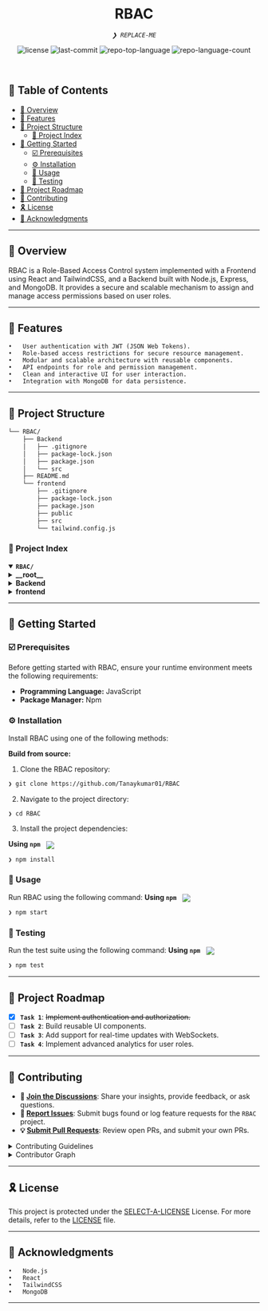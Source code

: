 <p align="center"><h1 align="center">RBAC</h1></p>
<p align="center">
	<em><code>❯ REPLACE-ME</code></em>
</p>
<p align="center">
	<img src="https://img.shields.io/github/license/Tanaykumar01/RBAC?style=default&logo=opensourceinitiative&logoColor=white&color=0080ff" alt="license">
	<img src="https://img.shields.io/github/last-commit/Tanaykumar01/RBAC?style=default&logo=git&logoColor=white&color=0080ff" alt="last-commit">
	<img src="https://img.shields.io/github/languages/top/Tanaykumar01/RBAC?style=default&color=0080ff" alt="repo-top-language">
	<img src="https://img.shields.io/github/languages/count/Tanaykumar01/RBAC?style=default&color=0080ff" alt="repo-language-count">
</p>
<p align="center"><!-- default option, no dependency badges. -->
</p>
<p align="center">
	<!-- default option, no dependency badges. -->
</p>
<br>

## 🔗 Table of Contents

- [📍 Overview](#-overview)
- [👾 Features](#-features)
- [📁 Project Structure](#-project-structure)
  - [📂 Project Index](#-project-index)
- [🚀 Getting Started](#-getting-started)
  - [☑️ Prerequisites](#-prerequisites)
  - [⚙️ Installation](#-installation)
  - [🤖 Usage](#🤖-usage)
  - [🧪 Testing](#🧪-testing)
- [📌 Project Roadmap](#-project-roadmap)
- [🔰 Contributing](#-contributing)
- [🎗 License](#-license)
- [🙌 Acknowledgments](#-acknowledgments)

---

## 📍 Overview

RBAC is a Role-Based Access Control system implemented with a Frontend using React and TailwindCSS, and a Backend built with Node.js, Express, and MongoDB. It provides a secure and scalable mechanism to assign and manage access permissions based on user roles.

---

## 👾 Features

	•	User authentication with JWT (JSON Web Tokens).
	•	Role-based access restrictions for secure resource management.
	•	Modular and scalable architecture with reusable components.
	•	API endpoints for role and permission management.
	•	Clean and interactive UI for user interaction.
	•	Integration with MongoDB for data persistence.

---

## 📁 Project Structure

```sh
└── RBAC/
    ├── Backend
    │   ├── .gitignore
    │   ├── package-lock.json
    │   ├── package.json
    │   └── src
    ├── README.md
    └── frontend
        ├── .gitignore
        ├── package-lock.json
        ├── package.json
        ├── public
        ├── src
        └── tailwind.config.js
```


### 📂 Project Index
<details open>
	<summary><b><code>RBAC/</code></b></summary>
	<details> <!-- __root__ Submodule -->
		<summary><b>__root__</b></summary>
		<blockquote>
			<table>
			</table>
		</blockquote>
	</details>
	<details> <!-- Backend Submodule -->
		<summary><b>Backend</b></summary>
		<blockquote>
			<table>
			<tr>
				<td><b><a href='https://github.com/Tanaykumar01/RBAC/blob/master/Backend/package-lock.json'>package-lock.json</a></b></td>
				<td><code>❯ REPLACE-ME</code></td>
			</tr>
			<tr>
				<td><b><a href='https://github.com/Tanaykumar01/RBAC/blob/master/Backend/package.json'>package.json</a></b></td>
				<td><code>❯ REPLACE-ME</code></td>
			</tr>
			</table>
			<details>
				<summary><b>src</b></summary>
				<blockquote>
					<table>
					<tr>
						<td><b><a href='https://github.com/Tanaykumar01/RBAC/blob/master/Backend/src/app.js'>app.js</a></b></td>
						<td><code>❯ REPLACE-ME</code></td>
					</tr>
					<tr>
						<td><b><a href='https://github.com/Tanaykumar01/RBAC/blob/master/Backend/src/index.js'>index.js</a></b></td>
						<td><code>❯ REPLACE-ME</code></td>
					</tr>
					</table>
					<details>
						<summary><b>middlewares</b></summary>
						<blockquote>
							<table>
							<tr>
								<td><b><a href='https://github.com/Tanaykumar01/RBAC/blob/master/Backend/src/middlewares/roles.middleware.js'>roles.middleware.js</a></b></td>
								<td><code>❯ REPLACE-ME</code></td>
							</tr>
							<tr>
								<td><b><a href='https://github.com/Tanaykumar01/RBAC/blob/master/Backend/src/middlewares/auth.middleware.js'>auth.middleware.js</a></b></td>
								<td><code>❯ REPLACE-ME</code></td>
							</tr>
							</table>
						</blockquote>
					</details>
					<details>
						<summary><b>controllers</b></summary>
						<blockquote>
							<table>
							<tr>
								<td><b><a href='https://github.com/Tanaykumar01/RBAC/blob/master/Backend/src/controllers/user.controller.js'>user.controller.js</a></b></td>
								<td><code>❯ REPLACE-ME</code></td>
							</tr>
							</table>
						</blockquote>
					</details>
					<details>
						<summary><b>models</b></summary>
						<blockquote>
							<table>
							<tr>
								<td><b><a href='https://github.com/Tanaykumar01/RBAC/blob/master/Backend/src/models/user.model.js'>user.model.js</a></b></td>
								<td><code>❯ REPLACE-ME</code></td>
							</tr>
							</table>
						</blockquote>
					</details>
					<details>
						<summary><b>routes</b></summary>
						<blockquote>
							<table>
							<tr>
								<td><b><a href='https://github.com/Tanaykumar01/RBAC/blob/master/Backend/src/routes/user.routes.js'>user.routes.js</a></b></td>
								<td><code>❯ REPLACE-ME</code></td>
							</tr>
							<tr>
								<td><b><a href='https://github.com/Tanaykumar01/RBAC/blob/master/Backend/src/routes/roles.routes.js'>roles.routes.js</a></b></td>
								<td><code>❯ REPLACE-ME</code></td>
							</tr>
							</table>
						</blockquote>
					</details>
					<details>
						<summary><b>utils</b></summary>
						<blockquote>
							<table>
							<tr>
								<td><b><a href='https://github.com/Tanaykumar01/RBAC/blob/master/Backend/src/utils/ApiError.js'>ApiError.js</a></b></td>
								<td><code>❯ REPLACE-ME</code></td>
							</tr>
							<tr>
								<td><b><a href='https://github.com/Tanaykumar01/RBAC/blob/master/Backend/src/utils/ApiResponse.js'>ApiResponse.js</a></b></td>
								<td><code>❯ REPLACE-ME</code></td>
							</tr>
							</table>
						</blockquote>
					</details>
					<details>
						<summary><b>db</b></summary>
						<blockquote>
							<table>
							<tr>
								<td><b><a href='https://github.com/Tanaykumar01/RBAC/blob/master/Backend/src/db/index.js'>index.js</a></b></td>
								<td><code>❯ REPLACE-ME</code></td>
							</tr>
							</table>
						</blockquote>
					</details>
				</blockquote>
			</details>
		</blockquote>
	</details>
	<details> <!-- frontend Submodule -->
		<summary><b>frontend</b></summary>
		<blockquote>
			<table>
			<tr>
				<td><b><a href='https://github.com/Tanaykumar01/RBAC/blob/master/frontend/package-lock.json'>package-lock.json</a></b></td>
				<td><code>❯ REPLACE-ME</code></td>
			</tr>
			<tr>
				<td><b><a href='https://github.com/Tanaykumar01/RBAC/blob/master/frontend/tailwind.config.js'>tailwind.config.js</a></b></td>
				<td><code>❯ REPLACE-ME</code></td>
			</tr>
			<tr>
				<td><b><a href='https://github.com/Tanaykumar01/RBAC/blob/master/frontend/package.json'>package.json</a></b></td>
				<td><code>❯ REPLACE-ME</code></td>
			</tr>
			</table>
			<details>
				<summary><b>src</b></summary>
				<blockquote>
					<table>
					<tr>
						<td><b><a href='https://github.com/Tanaykumar01/RBAC/blob/master/frontend/src/index.css'>index.css</a></b></td>
						<td><code>❯ REPLACE-ME</code></td>
					</tr>
					<tr>
						<td><b><a href='https://github.com/Tanaykumar01/RBAC/blob/master/frontend/src/App.css'>App.css</a></b></td>
						<td><code>❯ REPLACE-ME</code></td>
					</tr>
					<tr>
						<td><b><a href='https://github.com/Tanaykumar01/RBAC/blob/master/frontend/src/App.js'>App.js</a></b></td>
						<td><code>❯ REPLACE-ME</code></td>
					</tr>
					<tr>
						<td><b><a href='https://github.com/Tanaykumar01/RBAC/blob/master/frontend/src/index.js'>index.js</a></b></td>
						<td><code>❯ REPLACE-ME</code></td>
					</tr>
					</table>
					<details>
						<summary><b>components</b></summary>
						<blockquote>
							<table>
							<tr>
								<td><b><a href='https://github.com/Tanaykumar01/RBAC/blob/master/frontend/src/components/frontPage.jsx'>frontPage.jsx</a></b></td>
								<td><code>❯ REPLACE-ME</code></td>
							</tr>
							<tr>
								<td><b><a href='https://github.com/Tanaykumar01/RBAC/blob/master/frontend/src/components/register.jsx'>register.jsx</a></b></td>
								<td><code>❯ REPLACE-ME</code></td>
							</tr>
							<tr>
								<td><b><a href='https://github.com/Tanaykumar01/RBAC/blob/master/frontend/src/components/rbacRoutes.jsx'>rbacRoutes.jsx</a></b></td>
								<td><code>❯ REPLACE-ME</code></td>
							</tr>
							<tr>
								<td><b><a href='https://github.com/Tanaykumar01/RBAC/blob/master/frontend/src/components/login.jsx'>login.jsx</a></b></td>
								<td><code>❯ REPLACE-ME</code></td>
							</tr>
							</table>
						</blockquote>
					</details>
				</blockquote>
			</details>
			<details>
				<summary><b>public</b></summary>
				<blockquote>
					<table>
					<tr>
						<td><b><a href='https://github.com/Tanaykumar01/RBAC/blob/master/frontend/public/index.html'>index.html</a></b></td>
						<td><code>❯ REPLACE-ME</code></td>
					</tr>
					<tr>
						<td><b><a href='https://github.com/Tanaykumar01/RBAC/blob/master/frontend/public/manifest.json'>manifest.json</a></b></td>
						<td><code>❯ REPLACE-ME</code></td>
					</tr>
					<tr>
						<td><b><a href='https://github.com/Tanaykumar01/RBAC/blob/master/frontend/public/robots.txt'>robots.txt</a></b></td>
						<td><code>❯ REPLACE-ME</code></td>
					</tr>
					</table>
				</blockquote>
			</details>
		</blockquote>
	</details>
</details>

---
## 🚀 Getting Started

### ☑️ Prerequisites

Before getting started with RBAC, ensure your runtime environment meets the following requirements:

- **Programming Language:** JavaScript
- **Package Manager:** Npm


### ⚙️ Installation

Install RBAC using one of the following methods:

**Build from source:**

1. Clone the RBAC repository:
```sh
❯ git clone https://github.com/Tanaykumar01/RBAC
```

2. Navigate to the project directory:
```sh
❯ cd RBAC
```

3. Install the project dependencies:


**Using `npm`** &nbsp; [<img align="center" src="https://img.shields.io/badge/npm-CB3837.svg?style={badge_style}&logo=npm&logoColor=white" />](https://www.npmjs.com/)

```sh
❯ npm install
```




### 🤖 Usage
Run RBAC using the following command:
**Using `npm`** &nbsp; [<img align="center" src="https://img.shields.io/badge/npm-CB3837.svg?style={badge_style}&logo=npm&logoColor=white" />](https://www.npmjs.com/)

```sh
❯ npm start
```


### 🧪 Testing
Run the test suite using the following command:
**Using `npm`** &nbsp; [<img align="center" src="https://img.shields.io/badge/npm-CB3837.svg?style={badge_style}&logo=npm&logoColor=white" />](https://www.npmjs.com/)

```sh
❯ npm test
```


---
## 📌 Project Roadmap

- [X] **`Task 1`**: <strike>Implement authentication and authorization.</strike>
- [ ] **`Task 2`**: Build reusable UI components.
- [ ] **`Task 3`**: Add support for real-time updates with WebSockets.
- [ ] **`Task 4`**: Implement advanced analytics for user roles.

---

## 🔰 Contributing

- **💬 [Join the Discussions](https://github.com/Tanaykumar01/RBAC/discussions)**: Share your insights, provide feedback, or ask questions.
- **🐛 [Report Issues](https://github.com/Tanaykumar01/RBAC/issues)**: Submit bugs found or log feature requests for the `RBAC` project.
- **💡 [Submit Pull Requests](https://github.com/Tanaykumar01/RBAC/blob/main/CONTRIBUTING.md)**: Review open PRs, and submit your own PRs.

<details closed>
<summary>Contributing Guidelines</summary>

1. **Fork the Repository**: Start by forking the project repository to your github account.
2. **Clone Locally**: Clone the forked repository to your local machine using a git client.
   ```sh
   git clone https://github.com/Tanaykumar01/RBAC
   ```
3. **Create a New Branch**: Always work on a new branch, giving it a descriptive name.
   ```sh
   git checkout -b new-feature-x
   ```
4. **Make Your Changes**: Develop and test your changes locally.
5. **Commit Your Changes**: Commit with a clear message describing your updates.
   ```sh
   git commit -m 'Implemented new feature x.'
   ```
6. **Push to github**: Push the changes to your forked repository.
   ```sh
   git push origin new-feature-x
   ```
7. **Submit a Pull Request**: Create a PR against the original project repository. Clearly describe the changes and their motivations.
8. **Review**: Once your PR is reviewed and approved, it will be merged into the main branch. Congratulations on your contribution!
</details>

<details closed>
<summary>Contributor Graph</summary>
<br>
<p align="left">
   <a href="https://github.com{/Tanaykumar01/RBAC/}graphs/contributors">
      <img src="https://contrib.rocks/image?repo=Tanaykumar01/RBAC">
   </a>
</p>
</details>

---

## 🎗 License

This project is protected under the [SELECT-A-LICENSE](https://choosealicense.com/licenses) License. For more details, refer to the [LICENSE](https://choosealicense.com/licenses/) file.

---

## 🙌 Acknowledgments

	•	Node.js
	•	React
	•	TailwindCSS
	•	MongoDB

---
